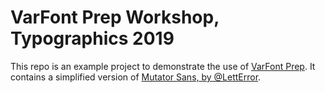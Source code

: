 # VarFont Prep Workshop, Typographics 2019

This repo is an example project to demonstrate the use of [VarFont Prep](https://github.com/thundernixon/varfont-prep). It contains a simplified version of [Mutator Sans, by @LettError](https://github.com/LettError/mutatorSans).
